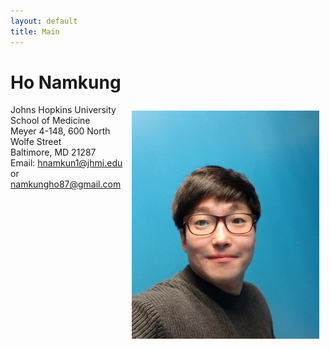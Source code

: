 ```yaml
---
layout: default
title: Main
---
```

# **Ho Namkung**

<img align="right" style="float:center;padding:10px;" width="300" src="Image/Profile.jpeg">

Johns Hopkins University School of Medicine\
Meyer 4-148, 600 North Wolfe Street\
Baltimore, MD 21287\
Email: hnamkun1@jhmi.edu or namkungho87@gmail.com

